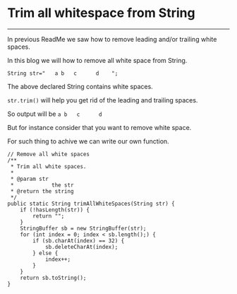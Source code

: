 Trim all whitespace from String
=========
------ 

In previous ReadMe we saw how to remove leading and/or trailing white spaces.

In this blog we will how to remove all white space from String.

```String str="   a b   c      d    ";```

The above declared String contains white spaces. 

```str.trim()``` will help you get rid of the leading and trailing spaces.

So output will be 
```a b   c      d```

But for instance consider that you want to remove white space.

For such thing to achive we can write our own function.


    // Remove all white spaces
	/**
	 * Trim all white spaces.
	 *
	 * @param str
	 *            the str
	 * @return the string
	 */
	public static String trimAllWhiteSpaces(String str) {
		if (!hasLength(str)) {
			return "";
		}
		StringBuffer sb = new StringBuffer(str);
		for (int index = 0; index < sb.length();) {
			if (sb.charAt(index) == 32) {
				sb.deleteCharAt(index);
			} else {
				index++;
			}
		}
		return sb.toString();
	}
